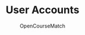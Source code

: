 ---
weight: 200
title: "User Accounts"
description: "TODO"
icon: "settings_suggest"
author: "OpenCourseMatch"
---